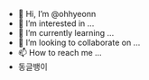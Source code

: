 
- 👋 Hi, I’m @ohhyeonn
- 👀 I’m interested in ...
- 🌱 I’m currently learning ...
- 💞️ I’m looking to collaborate on ...
- 📫 How to reach me ...
- 동글뱅이
<!---
ohhyeonn/ohhyeonn is a ✨ special ✨ repository because its `README.md` (this file) appears on your GitHub profile.
You can click the Preview link to take a look at your changes.
--->
<!--

- 동글뱅이

**강조**

~~취소~~

# 제목1
## 제목2
### 제목3
#### 제목4
##### 제목5
###### 제목6

```js
function aaa(){

  console.log("ddd");
}


aaa();

```

[링크](링크주소)

* ㄴㄴㄴ
  * ㅋㅋㅋ
    * ㄷㄷㄷㄷ
    * ㅊㅊㅊㅊ


> 인용구문 넣기가능 -서현오-


|이름|나이|성별|사는곳|특기|
|---|---|---|---|---|
|서현오|29|남자|서울|특기

--!>

